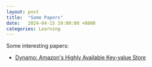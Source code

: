 ```yaml
---
layout: post
title:  "Some Papers"
date:   2024-04-15 19:00:00 +0800
categories: Learning
---
```


Some interesting papers:

- [Dynamo: Amazon's Highly Available Key-value Store](https://www.allthingsdistributed.com/files/amazon-dynamo-sosp2007.pdf)